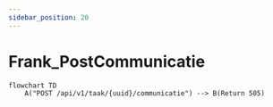```yaml
---
sidebar_position: 20
---
```


# Frank_PostCommunicatie

```mermaid
flowchart TD
    A("POST /api/v1/taak/{uuid}/communicatie") --> B(Return 505)
```